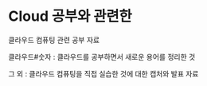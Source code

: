 # Cloud 공부와 관련한 
클라우드 컴퓨팅 관련 공부 자료

클라우드#숫자 :  클라우드를 공부하면서 새로운 용어를 정리한 것

그 외 : 클라우드 컴퓨팅을 직접 실습한 것에 대한 캡처와 발표 자료
